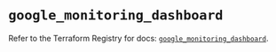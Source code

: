 # `google_monitoring_dashboard`

Refer to the Terraform Registry for docs: [`google_monitoring_dashboard`](https://registry.terraform.io/providers/hashicorp/google-beta/6.36.0/docs/resources/google_monitoring_dashboard).
